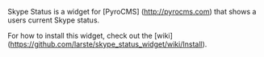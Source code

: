 Skype Status is a widget for [PyroCMS] (http://pyrocms.com) that shows a users current Skype status.

For how to install this widget, check out the [wiki] (https://github.com/larste/skype_status_widget/wiki/Install).
